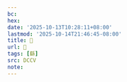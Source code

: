 ```yaml
---
bc:
hex:
date: '2025-10-13T10:28:11+08:00'
lastmod: '2025-10-14T21:46:45-08:00'
title: 􃉥
url: 􃉥
tags: [繇]
src: DCCV
note:
---
```


